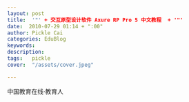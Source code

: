 ```yaml
---
layout: post  
title:  '"' + 交互原型设计软件 Axure RP Pro 5 中文教程  + '"'
date:  2010-07-29 01:14 + ":00" 
author: Pickle Cai  
categories: EduBlog  
keywords: 
description:   
tags:	pickle   
cover:  "/assets/cover.jpeg"  

---  
```

    
 						

		    
 中国教育在线·教育人

